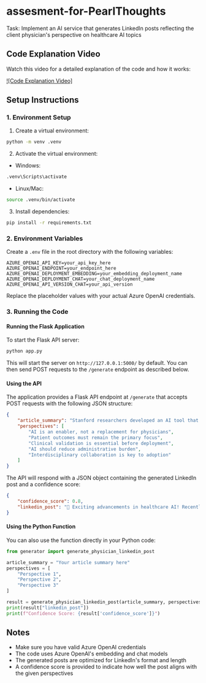 # assesment-for-PearlThoughts
Task: Implement an AI service that generates LinkedIn posts reflecting the client physician's perspective on healthcare AI topics

## Code Explanation Video
Watch this video for a detailed explanation of the code and how it works:

[![Code Explanation Video]](https://youtu.be/JK08FdWKbTU)


## Setup Instructions

### 1. Environment Setup
1. Create a virtual environment:
```bash
python -m venv .venv
```

2. Activate the virtual environment:
- Windows:
```bash
.venv\Scripts\activate
```
- Linux/Mac:
```bash
source .venv/bin/activate
```

3. Install dependencies:
```bash
pip install -r requirements.txt
```

### 2. Environment Variables
Create a `.env` file in the root directory with the following variables:
```
AZURE_OPENAI_API_KEY=your_api_key_here
AZURE_OPENAI_ENDPOINT=your_endpoint_here
AZURE_OPENAI_DEPLOYMENT_EMBEDDING=your_embedding_deployment_name
AZURE_OPENAI_DEPLOYMENT_CHAT=your_chat_deployment_name
AZURE_OPENAI_API_VERSION_CHAT=your_api_version
```

Replace the placeholder values with your actual Azure OpenAI credentials.

### 3. Running the Code

#### Running the Flask Application
To start the Flask API server:

```bash
python app.py
```

This will start the server on `http://127.0.0.1:5000/` by default. You can then send POST requests to the `/generate` endpoint as described below.

#### Using the API
The application provides a Flask API endpoint at `/generate` that accepts POST requests with the following JSON structure:

```json
{
    "article_summary": "Stanford researchers developed an AI tool that can detect early-stage lung cancer from CT scans with 94% accuracy.",
    "perspectives": [
        "AI is an enabler, not a replacement for physicians",
        "Patient outcomes must remain the primary focus",
        "Clinical validation is essential before deployment",
        "AI should reduce administrative burden",
        "Interdisciplinary collaboration is key to adoption"
    ]
}
```

The API will respond with a JSON object containing the generated LinkedIn post and a confidence score:

```json
{
    "confidence_score": 0.8,
    "linkedin_post": "🚀 Exciting advancements in healthcare AI! Recently, Stanford researchers have developed an impressive AI tool capable of detecting early-stage lung cancer from CT scans with an astonishing 94% accuracy.\n\nThis breakthrough represents a significant step forward in utilizing AI to enhance patient care. However, it's essential to remember that AI is an enabler, not a replacement for the invaluable expertise of physicians. The role of this AI tool is to support clinicians, offering them an additional layer of precision and efficiency when interpreting complex imaging data.\n\nPatient outcomes must always remain our top priority. Early detection of lung cancer can dramatically improve prognosis and treatment success rates. With AI's ability to analyze vast amounts of data swiftly, we can potentially save countless lives by catching diseases earlier and more accurately.\n\nYet, before we get ahead of ourselves, clinical validation is paramount. Rigorous testing and real-world trials are necessary to ensure this technology's reliability and safety. We must adopt a measured approach, integrating AI innovations in a manner that complements and enhances clinical workflows without compromising patient care.\n\nMoreover, AI tools like this one can significantly reduce the administrative burden on healthcare professionals, allowing them to dedicate more time to direct patient care and complex decision-making. Interdisciplinary collaboration will be key to the successful integration of AI in healthcare. Combining the strengths of data scientists, clinicians, and healthcare administrators will pave the way for a future where AI not only supports but elevates the practice of medicine.\n\nTogether, let's embrace a future where AI empowers better healthcare outcomes for all. 🌟\n\n#HealthcareAI #PatientCare #ClinicalExcellence #AIinMedicine #InterdisciplinaryCollaboration"
}
```

#### Using the Python Function
You can also use the function directly in your Python code:

```python
from generator import generate_physician_linkedin_post

article_summary = "Your article summary here"
perspectives = [
    "Perspective 1",
    "Perspective 2",
    "Perspective 3"
]

result = generate_physician_linkedin_post(article_summary, perspectives)
print(result["linkedin_post"])
print(f"Confidence Score: {result['confidence_score']}")
```

## Notes
- Make sure you have valid Azure OpenAI credentials
- The code uses Azure OpenAI's embedding and chat models
- The generated posts are optimized for LinkedIn's format and length
- A confidence score is provided to indicate how well the post aligns with the given perspectives
